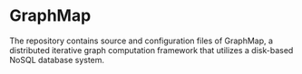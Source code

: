 # GraphMap
The repository contains source and configuration files of GraphMap, a distributed iterative graph computation framework that utilizes a disk-based NoSQL database system.  
